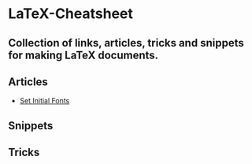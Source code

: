 # LaTeX-Cheatsheet
Collection of links, articles, tricks and snippets for making LaTeX documents.
---

## Articles

- [Set Initial Fonts](https://tex.stackexchange.com/a/250479/254874)

## Snippets

## Tricks


